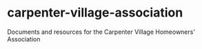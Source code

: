 # carpenter-village-association
Documents and resources for the Carpenter Village Homeowners' Association
